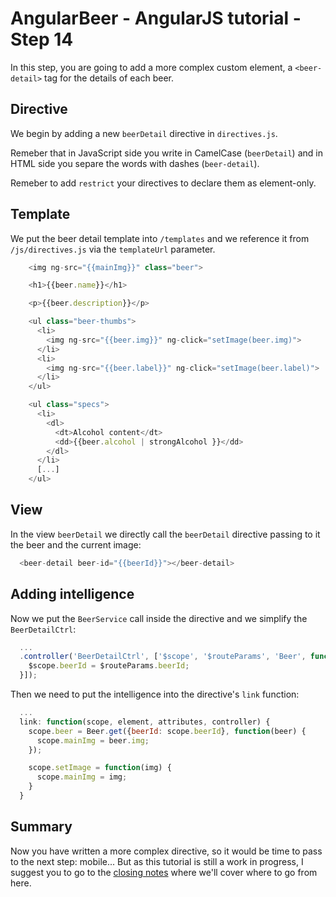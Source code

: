# AngularBeer - AngularJS tutorial - Step 14 #

In this step, you are going to add a more complex custom element, a ```<beer-detail>``` tag for the details of each beer.

## Directive ##

We begin by adding a new `beerDetail` directive in `directives.js`.

Remeber that in JavaScript side you write in CamelCase (`beerDetail`) and in HTML side you separe the words with dashes 
(`beer-detail`).

Remeber to add `restrict` your directives to declare them as element-only.

## Template ##

We put the beer detail template into `/templates` and we reference it from `/js/directives.js` via the  `templateUrl` parameter.


```javascript
    <img ng-src="{{mainImg}}" class="beer">

    <h1>{{beer.name}}</h1>

    <p>{{beer.description}}</p>

    <ul class="beer-thumbs">
      <li>
        <img ng-src="{{beer.img}}" ng-click="setImage(beer.img)">
      </li>
      <li>
        <img ng-src="{{beer.label}}" ng-click="setImage(beer.label)"> 
      </li>
    </ul>

    <ul class="specs">
      <li>
        <dl>
          <dt>Alcohol content</dt>
          <dd>{{beer.alcohol | strongAlcohol }}</dd>
        </dl>
      </li>
      [...]
    </ul>
```

## View ##

In the view `beerDetail` we directly call the `beerDetail` directive passing to it the beer and the current image:

```javascript
  <beer-detail beer-id="{{beerId}}"></beer-detail>
```

## Adding intelligence ##

Now we put the `BeerService` call inside the directive and we simplify the `BeerDetailCtrl`:


```javascript
  ...
  .controller('BeerDetailCtrl', ['$scope', '$routeParams', 'Beer', function($scope, $routeParams, Beer) {
    $scope.beerId = $routeParams.beerId;
  }]);

```

Then we need to put the intelligence into the directive's `link` function:

```javascript
  ...
  link: function(scope, element, attributes, controller) {
    scope.beer = Beer.get({beerId: scope.beerId}, function(beer) {
      scope.mainImg = beer.img;
    });

    scope.setImage = function(img) {
      scope.mainImg = img;
    }
  }
```

## Summary ##

Now you have written a more complex directive, so it would be time to pass to the next step: mobile... But as this tutorial is still a work in progress, I suggest you to go to the [closing notes](../the_end.md) where we'll cover where to go from here.
